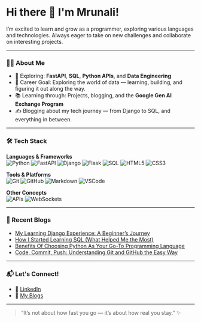 <!---👋 Hi there! I’m Mrunali I’m excited to learn and grow as a programmer, exploring various languages and technologies. Always eager to take on new challenges and collaborate on interesting projects.
--->

# Hi there 👋 I'm Mrunali!
I’m excited to learn and grow as a programmer, exploring various languages and technologies. Always eager to take on new challenges and collaborate on interesting projects.

---

### 👩‍💻 About Me
<!---- 🔭 Currently working on: **Real-Time Data Dashboard with AI Insights** (personal project)--->
- 🧪 Exploring: **FastAPI**, **SQL**, **Python APIs**, and **Data Engineering**
- 🎯 Career Goal: Exploring the world of data — learning, building, and figuring it out along the way.
- 📚 Learning through: Projects, blogging, and the **Google Gen AI Exchange Program**
- ✍️ Blogging about my tech journey — from Django to SQL, and everything in between.

---

### 🛠️ Tech Stack
**Languages & Frameworks**  
![Python](https://img.shields.io/badge/Python-3776AB?style=flat&logo=python&logoColor=white)
![FastAPI](https://img.shields.io/badge/FastAPI-009688?style=flat&logo=fastapi&logoColor=white)
![Django](https://img.shields.io/badge/Django-092E20?style=flat&logo=django&logoColor=white)
![Flask](https://img.shields.io/badge/Flask-000000?style=flat&logo=flask&logoColor=white)
![SQL](https://img.shields.io/badge/SQL-4479A1?style=flat&logo=postgresql&logoColor=white)
![HTML5](https://img.shields.io/badge/HTML5-E34F26?style=flat&logo=html5&logoColor=white)
![CSS3](https://img.shields.io/badge/CSS3-1572B6?style=flat&logo=css3&logoColor=white)

**Tools & Platforms**  
![Git](https://img.shields.io/badge/Git-F05032?style=flat&logo=git&logoColor=white)
![GitHub](https://img.shields.io/badge/GitHub-181717?style=flat&logo=github&logoColor=white)
![Markdown](https://img.shields.io/badge/Markdown-000000?style=flat&logo=markdown&logoColor=white)
![VSCode](https://img.shields.io/badge/VS_Code-007ACC?style=flat&logo=visual-studio-code&logoColor=white)

**Other Concepts**  
![APIs](https://img.shields.io/badge/APIs-005571?style=flat&logo=fastapi&logoColor=white)
![WebSockets](https://img.shields.io/badge/WebSockets-010101?style=flat&logo=websocket&logoColor=white)


---
<!---
### 🔥 Featured Projects
Here are a few projects I'm proud of — more coming soon!

| Project | Description | Stack |
|--------|-------------|-------|
| [FastCMS](https://github.com/mruna18/FastCMS) | Lightweight blog CMS using FastAPI and Markdown | FastAPI, Python, HTML |
| [Dev-Hub](https://github.com/mruna18/Dev-Hub) | Developer content hub (pre-internship project) | Python, Flask (upcoming) |
| Real-Time Dashboard | Stock data + AI Insights in real-time | Python, FastAPI, WebSockets |

---
-->
### 📝 Recent Blogs
- [My Learning Django Experience: A Beginner’s Journey](https://mrunaliparsekar.hashnode.dev/my-learning-django-experience-a-beginners-journey)
- [How I Started Learning SQL (What Helped Me the Most)](https://mrunaliparsekar.hashnode.dev/how-i-started-learning-sql-what-helped-me-the-most)
- [Benefits Of Choosing Python As Your Go-To Programming Language](https://mrunaliparsekar.hashnode.dev/benefits-of-choosing-python-as-your-go-to-programming-language)
- [Code, Commit, Push: Understanding Git and GitHub the Easy Way](https://mrunaliparsekar.hashnode.dev/code-commit-push-understanding-git-and-github-the-easy-way)

---

### 📬 Let's Connect!
- 📌 [LinkedIn](https://www.linkedin.com/in/mrunali-parsekar/)
- 🧠 [My Blogs](https://mrunaliparsekar.hashnode.dev/)
<!--- - ✨ In progress: Personal Portfolio Website-->

---

> “It’s not about how fast you go — it’s about how real you stay.” ✨




<!---
mruna18/mruna18 is a ✨ special ✨ repository because its `README.md` (this file) appears on your GitHub profile.
You can click the Preview link to take a look at your changes.
--->
